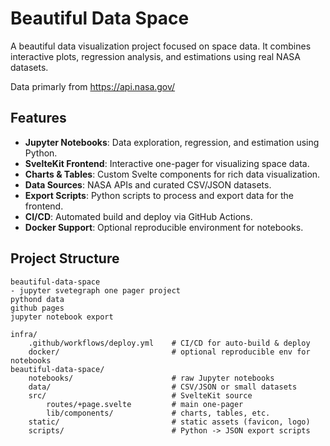# Beautiful Data Space

A beautiful data visualization project focused on space data. It combines interactive plots, regression analysis, and estimations using real NASA datasets.

Data primarly from https://api.nasa.gov/
## Features

- **Jupyter Notebooks**: Data exploration, regression, and estimation using Python.
- **SvelteKit Frontend**: Interactive one-pager for visualizing space data.
- **Charts & Tables**: Custom Svelte components for rich data visualization.
- **Data Sources**: NASA APIs and curated CSV/JSON datasets.
- **Export Scripts**: Python scripts to process and export data for the frontend.
- **CI/CD**: Automated build and deploy via GitHub Actions.
- **Docker Support**: Optional reproducible environment for notebooks.

## Project Structure

```
beautiful-data-space
- jupyter svetegraph one pager project
pythond data
github pages
jupyter notebook export

infra/
    .github/workflows/deploy.yml    # CI/CD for auto-build & deploy
    docker/                         # optional reproducible env for notebooks
beautiful-data-space/
    notebooks/                      # raw Jupyter notebooks
    data/                           # CSV/JSON or small datasets
    src/                            # SvelteKit source
        routes/+page.svelte         # main one-pager
        lib/components/             # charts, tables, etc.
    static/                         # static assets (favicon, logo)
    scripts/                        # Python -> JSON export scripts
```